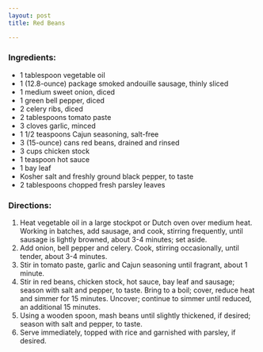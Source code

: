 ```yaml
---
layout: post
title: Red Beans

---
```

### Ingredients:

* 1 tablespoon vegetable oil
* 1 (12.8-ounce) package smoked andouille sausage, thinly sliced
* 1 medium sweet onion, diced
* 1 green bell pepper, diced
* 2 celery ribs, diced
* 2 tablespoons tomato paste
* 3 cloves garlic, minced
* 1 1/2 teaspoons Cajun seasoning, salt-free
* 3 (15-ounce) cans red beans, drained and rinsed
* 3 cups chicken stock
* 1 teaspoon hot sauce
* 1 bay leaf
* Kosher salt and freshly ground black pepper, to taste
* 2 tablespoons chopped fresh parsley leaves

### Directions:

1. Heat vegetable oil in a large stockpot or Dutch oven over medium heat. Working in batches, add sausage, and cook, stirring frequently, until sausage is lightly browned, about 3-4 minutes; set aside.
2. Add onion, bell pepper and celery. Cook, stirring occasionally, until tender, about 3-4 minutes.
3. Stir in tomato paste, garlic and Cajun seasoning until fragrant, about 1 minute.
4. Stir in red beans, chicken stock, hot sauce, bay leaf and sausage; season with salt and pepper, to taste. Bring to a boil; cover, reduce heat and simmer for 15 minutes. Uncover; continue to simmer until reduced, an additional 15 minutes.
5. Using a wooden spoon, mash beans until slightly thickened, if desired; season with salt and pepper, to taste.
6. Serve immediately, topped with rice and garnished with parsley, if desired.